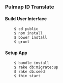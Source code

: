 ### Pulmap ID Translate

#### Build User Interface

```
	$ cd public
	$ npm install
	$ bower install
	$ grunt
```

#### Setup App
```
	$ bundle install
	$ rake db:migrate:up
	$ rake db:seed
	$ thin start
```
